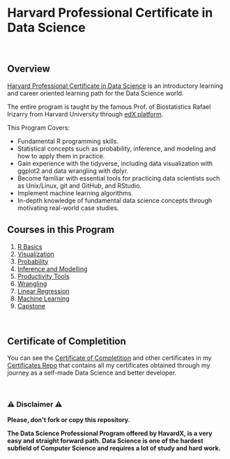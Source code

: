 # Harvard Professional Certificate in Data Science

<br/>

## Overview
[Harvard Professional Certificate in Data Science](https://www.edx.org/course/r-basics-2) is an introductory learning and career oriented learning path for the Data Science world.  

The entire program is taught by the famous Prof. of Biostatistics Rafael Irizarry from Harvard University through [edX platform](https://www.edx.org).

This Program Covers:

- Fundamental R programming skills.
- Statistical concepts such as probability, inference, and modeling and how to apply them in practice.
- Gain experience with the tidyverse, including data visualization with ggplot2 and data wrangling with dplyr.
- Become familiar with essential tools for practicing data scientists such as Unix/Linux, git and GitHub, and RStudio.
- Implement machine learning algorithms.
- In-depth knowledge of fundamental data science concepts through motivating real-world case studies.

## Courses in this Program

1) [R Basics](./01%20-%20PH125.1x%20-%20R%20Basics)
2) [Visualization](./02%20-%20PH125.2x%20-%20Visualization)
3) [Probability](./03%20-%20PH125.3x%20-%20Probability)
4) [Inference and Modelling](./04%20-%20PH125.4x%20-%20Inference%20and%20Modelling)
5) [Productivity Tools](./05%20-%20PH125.5x%20-%20Productivity%20Tools)
6) [Wrangling](./06%20-%20PH125.6x%20-%20Wrangling)
7) [Linear Regression](./07%20-%20PH125.7x%20-%20Linear%20Regression)
8) [Machine Learning](./08%20-%20PH125.8x%20-%20Machine%20Learning)
9) [Capstone](./09%20-%20PH125.9x%20-%20Capstone)

<br/>

## Certificate of Completition
You can see the [Certificate of Completition](https://github.com/AlessandroCorradini/Certificates/blob/master/Edx%20-%20Harvard%20University%20-%20PH525.1x%20Statistics%20and%20R.pdf) and other certificates in my [Certificates Repo](https://github.com/AlessandroCorradini/Certificates) that contains all my certificates obtained through my journey as a self-made Data Science and better developer.

<br/>

### ⚠️ Disclaimer ⚠️
**Please, don't fork or copy this repository.**

**The Data Science Professional Program offered by HavardX, is a very easy and straight forward path. Data Science is one of the hardest subfield of Computer Science and requires a lot of study and hard work.**
